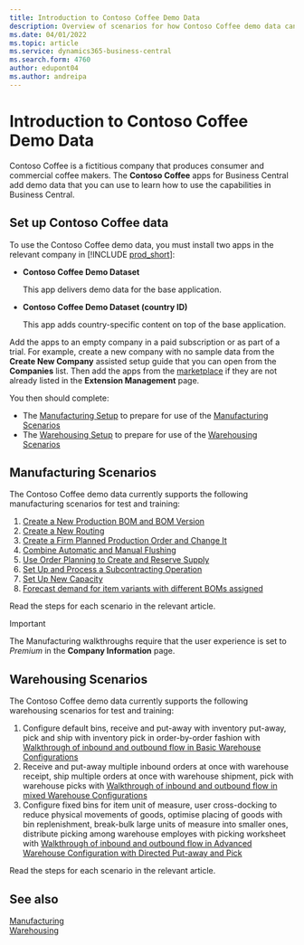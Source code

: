 ```yaml
---
title: Introduction to Contoso Coffee Demo Data
description: Overview of scenarios for how Contoso Coffee demo data can help you learn how to use the capabilities in Business Central.
ms.date: 04/01/2022
ms.topic: article
ms.service: dynamics365-business-central
ms.search.form: 4760
author: edupont04
ms.author: andreipa
---
```


# <a name="introduction-to-contoso-coffee-demo-data"></a><a name="introduction-to-contoso-coffee-demo-data"></a>Introduction to Contoso Coffee Demo Data

Contoso Coffee is a fictitious company that produces consumer and commercial coffee makers. The **Contoso Coffee** apps for Business Central add demo data that you can use to learn how to use the capabilities in Business Central.  


## <a name="set-up-contoso-coffee-data"></a><a name="set-up-contoso-coffee-data"></a>Set up Contoso Coffee data

To use the Contoso Coffee demo data, you must install two apps in the relevant company in [!INCLUDE [prod_short](../includes/prod_short.md)]:  

- **Contoso Coffee Demo Dataset**  

    This app delivers demo data for the base application.  
- **Contoso Coffee Demo Dataset (country ID)**  

    This app adds country-specific content on top of the base application.

Add the apps to an empty company in a paid subscription or as part of a trial. For example, create a new company with no sample data from the **Create New Company** assisted setup guide that you can open from the **Companies** list. Then add the apps from the [marketplace](../ui-extensions-install-uninstall.md#install) if they are not already listed in the **Extension Management** page.  

You then should complete:
 - The [Manufacturing Setup](manufacturing/contoso-coffee-manufacturing-intro.md) to prepare for use of the [Manufacturing Scenarios](#manufacturing-scenarios)
 - The [Warehousing Setup](warehousing/contoso-coffee-warehousing-intro.md) to prepare for use of the [Warehousing Scenarios](#warehousing-scenarios)

## <a name="manufacturing-scenarios"></a><a name="manufacturing-scenarios"></a>Manufacturing Scenarios

The Contoso Coffee demo data currently supports the following manufacturing scenarios for test and training:

1. [Create a New Production BOM and BOM Version](manufacturing/create-new-production-bom-version.md)  
2. [Create a New Routing](manufacturing/create-new-routing.md)  
3. [Create a Firm Planned Production Order and Change It](manufacturing/create-firm-planned-production-order-change.md)  
4. [Combine Automatic and Manual Flushing](manufacturing/combine-automatic-manual-flushing.md)  
5. [Use Order Planning to Create and Reserve Supply](manufacturing/order-planning-create-reserve-supply.md)  
6. [Set Up and Process a Subcontracting Operation](manufacturing/set-up-process-subcontracting-operation.md)  
7. [Set Up New Capacity](manufacturing/set-up-new-capacity.md)  
8. [Forecast demand for item variants with different BOMs assigned](manufacturing/variants.md)  

Read the steps for each scenario in the relevant article.  

> [!IMPORTANT]
> The Manufacturing walkthroughs require that the user experience is set to *Premium* in the **Company Information** page.

## <a name="warehousing-scenarios"></a><a name="warehousing-scenarios"></a>Warehousing Scenarios

The Contoso Coffee demo data currently supports the following warehousing scenarios for test and training:

1.  Configure default bins, receive and put-away with inventory put-away, pick and ship with inventory pick in order-by-order fashion with [Walkthrough of inbound and outbound flow in Basic Warehouse Configurations](warehousing/warehouse-basic-flow-putaway-pick.md)
2.  Receive and put-away multiple inbound orders at once with warehouse receipt, ship multiple orders at once with warehouse shipment, pick with warehouse picks with [Walkthrough of inbound and outbound flow in mixed Warehouse Configurations](warehousing/warehouse-mixed-flow-receive-pick-ship.md)
3.  Configure fixed bins for item unit of measure, user cross-docking to reduce physical movements of goods, optimise placing of goods with bin replenishment, break-bulk large units of measure into smaller ones, distribute picking among warehouse employes with picking worksheet with [Walkthrough of inbound and outbound flow in Advanced Warehouse Configuration with Directed Put-away and Pick](warehousing/warehouse-directed-flow.md)

Read the steps for each scenario in the relevant article.
   
## <a name="see-also"></a><a name="see-also"></a>See also

[Manufacturing](../production-manage-manufacturing.md)  
[Warehousing](../warehouse-manage-warehouse.md)  

